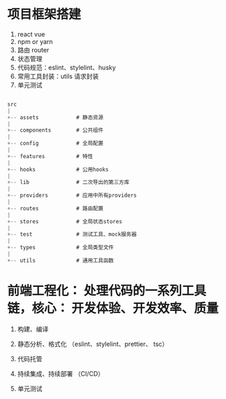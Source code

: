 # 项目框架搭建

1. react vue
2. npm or  yarn
3. 路由 router
4. 状态管理
5. 代码规范：eslint、stylelint、husky
6. 常用工具封装：utils 请求封装
7. 单元测试

```js

src
|
+-- assets            # 静态资源
|
+-- components        # 公共组件
|
+-- config            # 全局配置
|
+-- features          # 特性
|
+-- hooks             # 公用hooks
|
+-- lib               # 二次导出的第三方库
|
+-- providers         # 应用中所有providers
|
+-- routes            # 路由配置
|
+-- stores            # 全局状态stores
|
+-- test              # 测试工具、mock服务器
|
+-- types             # 全局类型文件
|
+-- utils             # 通用工具函数


```





# 前端工程化： 处理代码的一系列工具链，核心： 开发体验、开发效率、质量

1. 构建、编译

2. 静态分析、格式化 （eslint、stylelint、prettier、 tsc）

3. 代码托管

4. 持续集成、持续部署 （CI/CD）

5. 单元测试